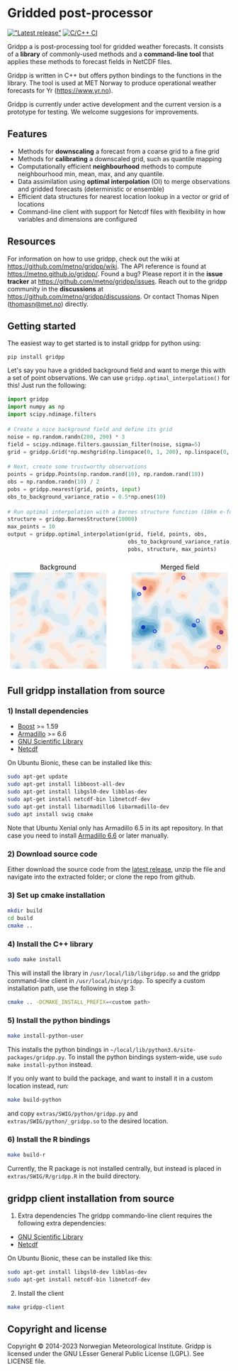 # Gridded post-processor

[!["Latest release"](https://img.shields.io/github/v/release/metno/gridpp.svg)](https://github.com/metno/gridpp/releases)
[![C/C++ CI](https://github.com/metno/gridpp/workflows/C/C++%20CI/badge.svg)](https://github.com/metno/gridpp/actions)

Gridpp a is post-processing tool for gridded weather forecasts. It consists of a **library** of commonly-used methods and a **command-line tool** that applies these methods to forecast fields in NetCDF files.

Gridpp is written in C++ but offers python bindings to the functions in the library. The tool is used at MET Norway to produce operational weather forecasts for Yr (https://www.yr.no).

Gridpp is currently under active development and the current version is a prototype for testing. We welcome
suggesions for improvements.

## Features
- Methods for **downscaling** a forecast from a coarse grid to a fine grid
- Methods for **calibrating** a downscaled grid, such as quantile mapping
- Computationally efficient **neighbourhood** methods to compute neighbourhood min, mean, max, and any quantile.
- Data assimilation using **optimal interpolation** (OI) to merge observations and gridded forecasts (deterministic or ensemble)
- Efficient data structures for nearest location lookup in a vector or grid of locations
- Command-line client with support for Netcdf files with flexibility in how variables and dimensions are configured

## Resources
For information on how to use gridpp, check out the wiki at https://github.com/metno/gridpp/wiki. The API
reference is found at https://metno.github.io/gridpp/. Found a bug? Please report it in the **issue
tracker** at https://github.com/metno/gridpp/issues. Reach out to the gridpp community in the **discussions**
at https://github.com/metno/gridpp/discussions. Or contact Thomas Nipen (thomasn@met.no) directly.

## Getting started

The easiest way to get started is to install gridpp for python using:
```
pip install gridpp
```

Let's say you have a gridded background field and want to merge this with a set of point observations. We can use
`gridpp.optimal_interpolation()` for this! Just run the following:

```python
import gridpp
import numpy as np
import scipy.ndimage.filters

# Create a nice background field and define its grid
noise = np.random.randn(200, 200) * 3
field = scipy.ndimage.filters.gaussian_filter(noise, sigma=5)
grid = gridpp.Grid(*np.meshgrid(np.linspace(0, 1, 200), np.linspace(0, 1, 200)))

# Next, create some trustworthy observations
points = gridpp.Points(np.random.rand(10), np.random.rand(10))
obs = np.random.randn(10) / 2
pobs = gridpp.nearest(grid, points, input)
obs_to_background_variance_ratio = 0.5*np.ones(10)

# Run optimal interpolation with a Barnes structure function (10km e-folding distance)
structure = gridpp.BarnesStructure(10000)
max_points = 10
output = gridpp.optimal_interpolation(grid, field, points, obs,
                                      obs_to_background_variance_ratio,
                                      pobs, structure, max_points)
```

![Example](docs/image.jpg)

## Full gridpp installation from source

### 1) Install dependencies
- [Boost](https://www.boost.org/) >= 1.59
- [Armadillo](http://arma.sourceforge.net/) >= 6.6
- [GNU Scientific Library](https://www.gnu.org/software/gsl/)
- [Netcdf](https://www.unidata.ucar.edu/software/netcdf/)

On Ubuntu Bionic, these can be installed like this:
```bash
sudo apt-get update
sudo apt-get install libboost-all-dev
sudo apt-get install libgsl0-dev libblas-dev
sudo apt-get install netcdf-bin libnetcdf-dev
sudo apt-get install libarmadillo6 libarmadillo-dev
sudo apt install swig cmake
```

Note that Ubuntu Xenial only has Armadillo 6.5 in its apt repository. In that case you need to install  [Armadillo 6.6](http://arma.sourceforge.net/) or later manually.


### 2) Download source code

Either download the source code from the [latest release](https://github.com/metno/gridpp/releases), unzip
   the file and navigate into the extracted folder; or clone the repo from github.

### 3) Set up cmake installation

```bash
mkdir build
cd build
cmake ..
```

### 4) Install the C++ library

```bash
sudo make install
```
This will install the library in `/usr/local/lib/libgridpp.so` and the gridpp command-line client in
`/usr/local/bin/gridpp`. To specify a custom installation path, use the following in step 3:

```bash
cmake .. -DCMAKE_INSTALL_PREFIX=<custom path>
```

### 5) Install the python bindings

```bash
make install-python-user
```

This installs the python bindings in
`~/local/lib/python3.6/site-packages/gridpp.py`. To install the python bindings system-wide, use `sudo make install-python` instead.

If you only want to build the package, and want to install it in a custom location instead, run:
```bash
make build-python
```

and copy `extras/SWIG/python/gridpp.py` and `extras/SWIG/python/_gridpp.so` to the desired location.

### 6) Install the R bindings

```bash
make build-r
```

Currently, the R package is not installed centrally, but instead is placed in `extras/SWIG/R/gridpp.R` in the build directory.

## gridpp client installation from source

1. Extra dependencies
The gridpp commando-line client requires the following extra dependencies:
- [GNU Scientific Library](https://www.gnu.org/software/gsl/)
- [Netcdf](https://www.unidata.ucar.edu/software/netcdf/)

On Ubuntu Bionic, these can be installed like this:
```bash
sudo apt-get install libgsl0-dev libblas-dev
sudo apt-get install netcdf-bin libnetcdf-dev
```

2. Install the client
```bash
make gridpp-client
```

## Copyright and license
Copyright © 2014-2023 Norwegian Meteorological Institute. Gridpp is licensed under the GNU LEsser General
Public License (LGPL). See LICENSE file.
